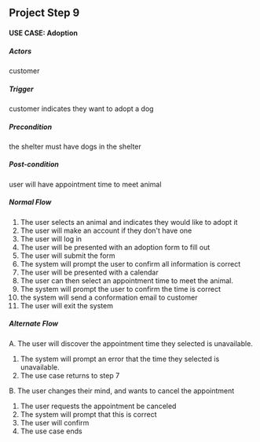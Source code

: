 ## Project Step 9
#### USE CASE: Adoption
##### Actors
customer

##### Trigger
customer indicates they want to adopt a dog

##### Precondition
the shelter must have dogs in the shelter

##### Post-condition
user will have appointment time to meet animal

##### Normal Flow
1. The user selects an animal and indicates they would like to adopt it
2. The user will make an account if they don't have one
3. The user will log in
4. The user will be presented with an adoption form to fill out
5. The user will submit the form
6. The system will prompt the user to confirm all information is correct
7. The user will be presented with a calendar
8. The user can then select an appointment time to meet the animal.
9. The system will prompt the user to confirm the time is correct
10. the system will send a conformation email to customer
11. The user will exit the system

##### Alternate Flow
A. The user will discover the appointment time they selected is unavailable.
  1. The system will prompt an error that the time they selected is unavailable.
  1. The use case returns to step 7

B. The user changes their mind, and wants to cancel the appointment
  1. The user requests the appointment be canceled
  2. The system will prompt that this is correct
  3. The user will confirm
  4. The use case ends